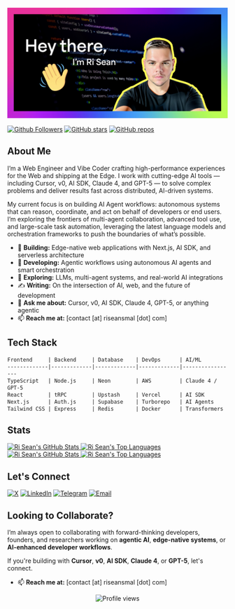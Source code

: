 [![alt text](https://github.com/riseansmal/riseansmal/blob/main/banner.jpeg?raw=true)](https://github.com/riseansmal)

[![Github Followers](https://img.shields.io/github/followers/riseansmal?label=Follow&style=social)](https://github.com/riseansmal)
[![GitHub stars](https://img.shields.io/github/stars/riseansmal?style=social)](https://github.com/riseansmal?tab=repositories)
[![GitHub repos](https://img.shields.io/badge/Repos-public-blue?style=flat)](https://github.com/riseansmal?tab=repositories)

## About Me

I’m a Web Engineer and Vibe Coder crafting high-performance experiences for the Web and shipping at the Edge. I work with cutting-edge AI tools — including Cursor, v0, AI SDK, Claude 4, and GPT-5 — to solve complex problems and deliver results fast across distributed, AI-driven systems.

My current focus is on building AI Agent workflows: autonomous systems that can reason, coordinate, and act on behalf of developers or end users. I’m exploring the frontiers of multi-agent collaboration, advanced tool use, and large-scale task automation, leveraging the latest language models and orchestration frameworks to push the boundaries of what’s possible.

- 🚀 **Building:** Edge-native web applications with Next.js, AI SDK, and serverless architecture  
- 🧠 **Developing:** Agentic workflows using autonomous AI agents and smart orchestration  
- 🔭 **Exploring:** LLMs, multi-agent systems, and real-world AI integrations  
- ✍️ **Writing:** On the intersection of AI, web, and the future of development  
- 💬 **Ask me about:** Cursor, v0, AI SDK, Claude 4, GPT-5, or anything agentic  
- 📫 **Reach me at:** [contact [at] riseansmal [dot] com]

## Tech Stack

```
Frontend     | Backend     | Database    | DevOps      | AI/ML
-------------|-------------|-------------|-------------|-----------------
TypeScript   | Node.js     | Neon        | AWS         | Claude 4 / GPT-5
React        | tRPC        | Upstash     | Vercel      | AI SDK
Next.js      | Auth.js     | Supabase    | Turborepo   | AI Agents
Tailwind CSS | Express     | Redis       | Docker      | Transformers
```

## Stats

<!-- GitHub Stats Cards - Light/Dark Mode -->
<div>
<!-- Light Mode -->
<a href="https://github.com/anuraghazra/github-readme-stats#gh-light-mode-only">
<img height="180em" src="https://github-readme-stats-ri-sean-smals-projects.vercel.app/api?username=riseansmal&show_icons=true&line_height=28&hide_border=true&card_width=347&include_all_commits=true&role=owner,collaborator&rank_icon=percentile&exclude_repo=github-readme-stats&theme=default#gh-light-mode-only" alt="Ri Sean's GitHub Stats" />
</a>

<a href="https://github.com/anuraghazra/github-readme-stats#gh-light-mode-only">
<img height="180em" src="https://github-readme-stats-ri-sean-smals-projects.vercel.app/api/top-langs/?username=riseansmal&layout=compact&langs_count=8&hide_border=true&role=owner,collaborator&theme=default#gh-light-mode-only" alt="Ri Sean's Top Languages" />
</a>

<!-- Dark Mode -->
<a href="https://github.com/anuraghazra/github-readme-stats#gh-dark-mode-only">
<img height="180em" src="https://github-readme-stats-ri-sean-smals-projects.vercel.app/api?username=riseansmal&show_icons=true&line_height=28&hide_border=true&card_width=347&include_all_commits=true&role=owner,collaborator&rank_icon=percentile&exclude_repo=github-readme-stats&theme=dark&bg_color=000000#gh-dark-mode-only" alt="Ri Sean's GitHub Stats" />
</a>

<a href="https://github.com/anuraghazra/github-readme-stats#gh-dark-mode-only">
<img height="180em" src="https://github-readme-stats-ri-sean-smals-projects.vercel.app/api/top-langs/?username=riseansmal&layout=compact&langs_count=8&hide_border=true&role=owner,collaborator&theme=dark&bg_color=000000#gh-dark-mode-only" alt="Ri Sean's Top Languages" />
</a>
</div>

## Let's Connect

<p>
  <a href="https://twitter.com/riseansmal"><img src="https://img.shields.io/badge/X-riseansmal-000000?style=flat-square&logo=x" alt="X"></a>
  <a href="https://www.linkedin.com/in/riseansmal"><img src="https://img.shields.io/badge/LinkedIn-Ri_Sean_Smal-0A66C2?style=flat-square&logo=linkedin" alt="LinkedIn"></a>
  <a href="https://t.me/riseansmal"><img src="https://img.shields.io/badge/Telegram-%40riseansmal-1DA1F2?style=flat-square&logo=telegram" alt="Telegram"></a>
  <a href="mailto:contact@riseansmal.com"><img src="https://img.shields.io/badge/Email-contact%40riseansmal.com-EA4335?style=flat-square&logo=gmail" alt="Email"></a>
</p>

## Looking to Collaborate?

I’m always open to collaborating with forward-thinking developers, founders, and researchers working on **agentic AI**, **edge-native systems**, or **AI-enhanced developer workflows**.

If you're building with **Cursor**, **v0**, **AI SDK**, **Claude 4**, or **GPT-5**, let's connect.

- 📫 **Reach me at:** [contact [at] riseansmal [dot] com]

<p align="center">
  <img src="https://komarev.com/ghpvc/?username=riseansmal&label=Profile%20views&color=0e75b6&style=flat" alt="Profile views" />
</p>
